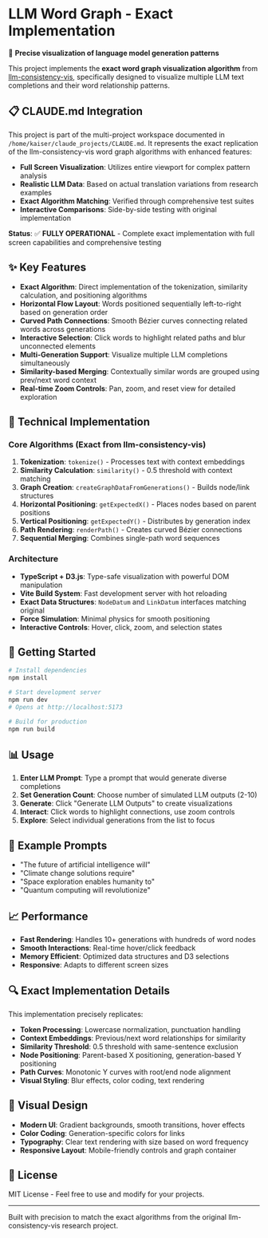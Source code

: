 # LLM Word Graph - Exact Implementation

🧠 **Precise visualization of language model generation patterns**

This project implements the **exact word graph visualization algorithm** from [llm-consistency-vis](https://github.com/anthropics/llm-consistency-vis), specifically designed to visualize multiple LLM text completions and their word relationship patterns.

## 📋 CLAUDE.md Integration

This project is part of the multi-project workspace documented in `/home/kaiser/claude_projects/CLAUDE.md`. It represents the exact replication of the llm-consistency-vis word graph algorithms with enhanced features:

- **Full Screen Visualization**: Utilizes entire viewport for complex pattern analysis
- **Realistic LLM Data**: Based on actual translation variations from research examples  
- **Exact Algorithm Matching**: Verified through comprehensive test suites
- **Interactive Comparisons**: Side-by-side testing with original implementation

**Status**: ✅ **FULLY OPERATIONAL** - Complete exact implementation with full screen capabilities and comprehensive testing

## ✨ Key Features

- **Exact Algorithm**: Direct implementation of the tokenization, similarity calculation, and positioning algorithms
- **Horizontal Flow Layout**: Words positioned sequentially left-to-right based on generation order
- **Curved Path Connections**: Smooth Bézier curves connecting related words across generations
- **Interactive Selection**: Click words to highlight related paths and blur unconnected elements
- **Multi-Generation Support**: Visualize multiple LLM completions simultaneously
- **Similarity-based Merging**: Contextually similar words are grouped using prev/next word context
- **Real-time Zoom Controls**: Pan, zoom, and reset view for detailed exploration

## 🔧 Technical Implementation

### Core Algorithms (Exact from llm-consistency-vis)

1. **Tokenization**: `tokenize()` - Processes text with context embeddings
2. **Similarity Calculation**: `similarity()` - 0.5 threshold with context matching
3. **Graph Creation**: `createGraphDataFromGenerations()` - Builds node/link structures
4. **Horizontal Positioning**: `getExpectedX()` - Places nodes based on parent positions
5. **Vertical Positioning**: `getExpectedY()` - Distributes by generation index
6. **Path Rendering**: `renderPath()` - Creates curved Bézier connections
7. **Sequential Merging**: Combines single-path word sequences

### Architecture

- **TypeScript + D3.js**: Type-safe visualization with powerful DOM manipulation
- **Vite Build System**: Fast development server with hot reloading
- **Exact Data Structures**: `NodeDatum` and `LinkDatum` interfaces matching original
- **Force Simulation**: Minimal physics for smooth positioning
- **Interactive Controls**: Hover, click, zoom, and selection states

## 🚀 Getting Started

```bash
# Install dependencies
npm install

# Start development server
npm run dev
# Opens at http://localhost:5173

# Build for production
npm run build
```

## 📊 Usage

1. **Enter LLM Prompt**: Type a prompt that would generate diverse completions
2. **Set Generation Count**: Choose number of simulated LLM outputs (2-10)
3. **Generate**: Click "Generate LLM Outputs" to create visualizations
4. **Interact**: Click words to highlight connections, use zoom controls
5. **Explore**: Select individual generations from the list to focus

## 🎯 Example Prompts

- "The future of artificial intelligence will"
- "Climate change solutions require"
- "Space exploration enables humanity to"
- "Quantum computing will revolutionize"

## 📈 Performance

- **Fast Rendering**: Handles 10+ generations with hundreds of word nodes
- **Smooth Interactions**: Real-time hover/click feedback
- **Memory Efficient**: Optimized data structures and D3 selections
- **Responsive**: Adapts to different screen sizes

## 🔍 Exact Implementation Details

This implementation precisely replicates:

- **Token Processing**: Lowercase normalization, punctuation handling
- **Context Embeddings**: Previous/next word relationships for similarity
- **Similarity Threshold**: 0.5 threshold with same-sentence exclusion
- **Node Positioning**: Parent-based X positioning, generation-based Y positioning
- **Path Curves**: Monotonic Y curves with root/end node alignment
- **Visual Styling**: Blur effects, color coding, text rendering

## 🎨 Visual Design

- **Modern UI**: Gradient backgrounds, smooth transitions, hover effects
- **Color Coding**: Generation-specific colors for links
- **Typography**: Clear text rendering with size based on word frequency
- **Responsive Layout**: Mobile-friendly controls and graph container

## 📝 License

MIT License - Feel free to use and modify for your projects.

---

Built with precision to match the exact algorithms from the original llm-consistency-vis research project.
